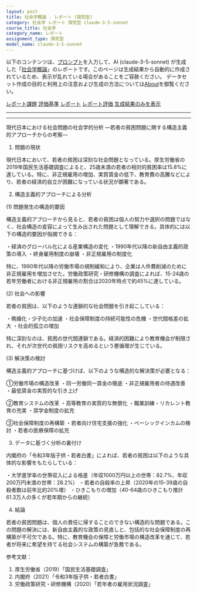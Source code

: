 ```yaml
---
layout: post
title: 社会学概論 - レポート (探究型)
category: 社会学 レポート 探究型 claude-3-5-sonnet
course_title: 社会学
category_name: レポート
assignment_type: 探究型
model_name: claude-3-5-sonnet
---
```


以下のコンテンツは、[プロンプト](http://127.0.0.1:8000/generated/社会学/claude-3-5-sonnet/prompt_レポート-探究型.md)を入力して、AI (claude-3-5-sonnet) が生成した「[社会学概論](/contents/社会学/)」のレポートです。このページは生成結果から自動的に作成されているため、表示が乱れている場合があることをご容赦ください。
データセット作成の目的と利用上の注意および生成の方法については[About](/About)を御覧ください。

[レポート課題](../レポート課題-探究型)
[評価基準](../評価基準-探究型)
[レポート](../レポート-探究型)
[レポート評価](../レポート評価-探究型)
[生成結果のみを表示](http://127.0.0.1:8000/generated/社会学/claude-3-5-sonnet/レポート-探究型.md)
  

***
***
  
現代日本における社会問題の社会学的分析
―若者の貧困問題に関する構造主義的アプローチからの考察―

1. 問題の現状

現代日本において、若者の貧困は深刻な社会問題となっている。厚生労働省の2019年国民生活基礎調査によると、25歳未満の若者の相対的貧困率は15.8%に達している。特に、非正規雇用の増加、実質賃金の低下、教育費の高騰などにより、若者の経済的自立が困難になっている状況が顕著である。

2. 構造主義的アプローチによる分析

(1) 問題発生の構造的要因

構造主義的アプローチから見ると、若者の貧困は個人の努力や選択の問題ではなく、社会構造の変容によって生み出された問題として理解できる。具体的には以下の構造的要因が指摘できる：

・経済のグローバル化による産業構造の変化
・1990年代以降の新自由主義的政策の導入
・終身雇用制度の崩壊
・非正規雇用の制度化

特に、1990年代以降の労働市場の規制緩和により、企業は人件費削減のために非正規雇用を増加させた。労働政策研究・研修機構の調査によれば、15-24歳の若年労働者における非正規雇用の割合は2020年時点で約45%に達している。

(2) 社会への影響

若者の貧困は、以下のような連鎖的な社会問題を引き起こしている：

・晩婚化・少子化の加速
・社会保障制度の持続可能性の危機
・世代間格差の拡大
・社会的孤立の増加

特に深刻なのは、貧困の世代間連鎖である。経済的困難により教育機会が制限され、それが次世代の貧困リスクを高めるという悪循環が生じている。

(3) 解決策の検討

構造主義的アプローチに基づけば、以下のような構造的な解決策が必要となる：

①労働市場の構造改革
・同一労働同一賃金の徹底
・非正規雇用者の待遇改善
・最低賃金の実質的な引き上げ

②教育システムの改革
・高等教育の実質的な無償化
・職業訓練・リカレント教育の充実
・奨学金制度の拡充

③社会保障制度の再構築
・若者向け住宅支援の強化
・ベーシックインカムの検討
・若者の医療保障の拡充

3. データに基づく分析の裏付け

内閣府の「令和3年版子供・若者白書」によれば、若者の貧困は以下のような具体的な影響をもたらしている：

・大学進学率の世帯収入による格差（年収1000万円以上の世帯：82.7%、年収200万円未満の世帯：28.2%）
・若者の自殺率の上昇（2020年の15-39歳の自殺者数は前年比約20%増）
・ひきこもりの増加（40-64歳のひきこもり推計61.3万人の多くが若年期からの継続）

4. 結論

若者の貧困問題は、個人の責任に帰することのできない構造的な問題である。この問題の解決には、新自由主義的な政策の見直しと、包括的な社会保障制度の再構築が不可欠である。特に、教育機会の保障と労働市場の構造改革を通じて、若者が将来に希望を持てる社会システムの構築が急務である。

参考文献：
1. 厚生労働省（2019）「国民生活基礎調査」
2. 内閣府（2021）「令和3年版子供・若者白書」
3. 労働政策研究・研修機構（2020）「若年者の雇用状況調査」
